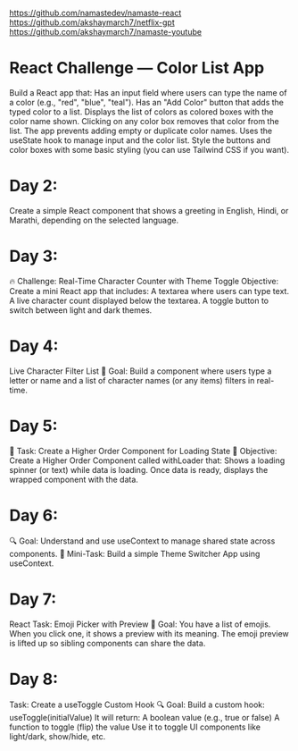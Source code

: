 https://github.com/namastedev/namaste-react
https://github.com/akshaymarch7/netflix-gpt
https://github.com/akshaymarch7/namaste-youtube

# React Challenge — Color List App
Build a React app that:
Has an input field where users can type the name of a color (e.g., "red", "blue", "teal").
Has an "Add Color" button that adds the typed color to a list.
Displays the list of colors as colored boxes with the color name shown.
Clicking on any color box removes that color from the list.
The app prevents adding empty or duplicate color names.
Uses the useState hook to manage input and the color list.
Style the buttons and color boxes with some basic styling (you can use Tailwind CSS if you want).

# Day 2: 
Create a simple React component that shows a greeting in English, Hindi, or Marathi, depending on the selected language.

# Day 3:
🔥 Challenge: Real-Time Character Counter with Theme Toggle
Objective:
Create a mini React app that includes:
A textarea where users can type text.
A live character count displayed below the textarea.
A toggle button to switch between light and dark themes.

# Day 4:
Live Character Filter List
🎯 Goal:
Build a component where users type a letter or name and a list of character names (or any items) filters in real-time.

# Day 5:
🎯 Task: Create a Higher Order Component for Loading State
📌 Objective:
Create a Higher Order Component called withLoader that:
Shows a loading spinner (or text) while data is loading.
Once data is ready, displays the wrapped component with the data.

# Day 6:
🔍 Goal: Understand and use useContext to manage shared state across components.
🧠 Mini-Task:
Build a simple Theme Switcher App using useContext.

# Day 7:
React Task: Emoji Picker with Preview
🎯 Goal:
You have a list of emojis.
When you click one, it shows a preview with its meaning.
The emoji preview is lifted up so sibling components can share the data.

# Day 8:
Task: Create a useToggle Custom Hook
🔍 Goal:
Build a custom hook: useToggle(initialValue)
It will return:
A boolean value (e.g., true or false)
A function to toggle (flip) the value
Use it to toggle UI components like light/dark, show/hide, etc.
